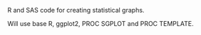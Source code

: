 R and SAS code for creating statistical graphs. 

Will use base R, ggplot2, PROC SGPLOT and PROC TEMPLATE.
